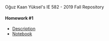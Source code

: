 Oğuz Kaan Yüksel's IE 582 - 2019 Fall Repository

#### Homework #1
* [Description](files/IE_582_Homework_1.pdf)
* [Notebook](files/IE_582_Homework_1.ipynb)
